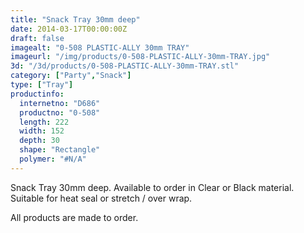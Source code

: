 ```yaml
---
title: "Snack Tray 30mm deep"
date: 2014-03-17T00:00:00Z
draft: false
imagealt: "0-508 PLASTIC-ALLY 30mm TRAY"
imageurl: "/img/products/0-508-PLASTIC-ALLY-30mm-TRAY.jpg"
3d: "/3d/products/0-508-PLASTIC-ALLY-30mm-TRAY.stl"
category: ["Party","Snack"]
type: ["Tray"]
productinfo:
  internetno: "D686"
  productno: "0-508"
  length: 222
  width: 152
  depth: 30
  shape: "Rectangle"
  polymer: "#N/A"
---
```

Snack Tray 30mm deep. Available to order in Clear or Black material. Suitable for heat seal or stretch / over wrap.

All products are made to order.